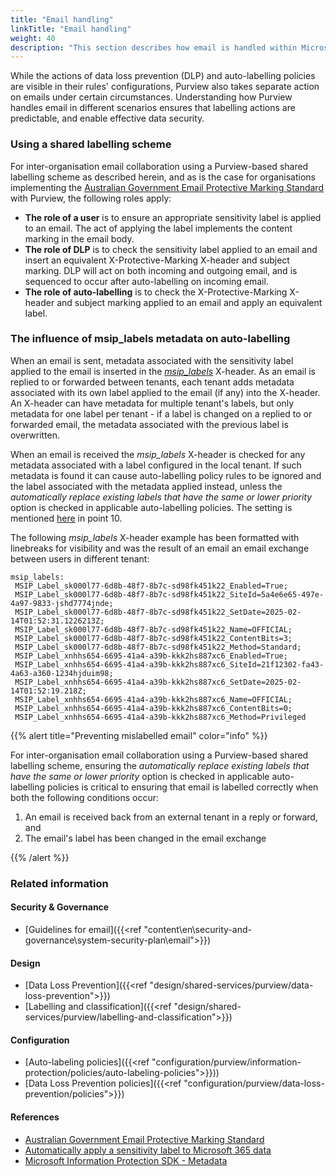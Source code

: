 ```yaml
---
title: "Email handling"
linkTitle: "Email handling"
weight: 40
description: "This section describes how email is handled within Microsoft Purview for system(s) built using ASD's Blueprint for Secure Cloud."
---
```


While the actions of data loss prevention (DLP) and auto-labelling policies are visible in their rules' configurations, Purview also takes separate action on emails under certain circumstances. Understanding how Purview handles email in different scenarios ensures that labelling actions are predictable, and enable effective data security.

### Using a shared labelling scheme

For inter-organisation email collaboration using a Purview-based shared labelling scheme as described herein, and as is the case for organisations implementing the [Australian Government Email Protective Marking Standard](https://www.protectivesecurity.gov.au/publications-library/australian-government-email-protective-marking-standard) with Purview, the following roles apply:

* **The role of a user** is to ensure an appropriate sensitivity label is applied to an email. The act of applying the label implements the content marking in the email body.
* **The role of DLP** is to check the sensitivity label applied to an email and insert an equivalent X-Protective-Marking X-header and subject marking. DLP will act on both incoming and outgoing email, and is sequenced to occur after auto-labelling on incoming email.
* **The role of auto-labelling** is to check the X-Protective-Marking X-header and subject marking applied to an email and apply an equivalent label.

### The influence of msip_labels metadata on auto-labelling

When an email is sent, metadata associated with the sensitivity label applied to the email is inserted in the [*msip_labels*](https://learn.microsoft.com/en-au/information-protection/develop/concept-mip-metadata) X-header. As an email is replied to or forwarded between tenants, each tenant adds metadata associated with its own label applied to the email (if any) into the X-header. An X-header can have metadata for multiple tenant's labels, but only metadata for one label per tenant - if a label is changed on a replied to or forwarded email, the metadata associated with the previous label is overwritten.

When an email is received the *msip_labels* X-header is checked for any metadata associated with a label configured in the local tenant. If such metadata is found it can cause auto-labelling policy rules to be ignored and the label associated with the metadata applied instead, unless the *automatically replace existing labels that have the same or lower priority* option is checked in applicable auto-labelling policies. The setting is mentioned [here](https://learn.microsoft.com/en-au/purview/apply-sensitivity-label-automatically#creating-an-auto-labeling-policy) in point 10.

The following *msip_labels* X-header example has been formatted with linebreaks for visibility and was the result of an email an email exchange between users in different tenant:

```code
msip_labels:
 MSIP_Label_sk000l77-6d8b-48f7-8b7c-sd98fk451k22_Enabled=True;
 MSIP_Label_sk000l77-6d8b-48f7-8b7c-sd98fk451k22_SiteId=5a4e6e65-497e-4a97-9833-jshd7774jnde;
 MSIP_Label_sk000l77-6d8b-48f7-8b7c-sd98fk451k22_SetDate=2025-02-14T01:52:31.1226213Z;
 MSIP_Label_sk000l77-6d8b-48f7-8b7c-sd98fk451k22_Name=OFFICIAL;
 MSIP_Label_sk000l77-6d8b-48f7-8b7c-sd98fk451k22_ContentBits=3;
 MSIP_Label_sk000l77-6d8b-48f7-8b7c-sd98fk451k22_Method=Standard;
 MSIP_Label_xnhhs654-6695-41a4-a39b-kkk2hs887xc6_Enabled=True;
 MSIP_Label_xnhhs654-6695-41a4-a39b-kkk2hs887xc6_SiteId=21f12302-fa43-4a63-a360-1234hjduim98;
 MSIP_Label_xnhhs654-6695-41a4-a39b-kkk2hs887xc6_SetDate=2025-02-14T01:52:19.218Z;
 MSIP_Label_xnhhs654-6695-41a4-a39b-kkk2hs887xc6_Name=OFFICIAL;
 MSIP_Label_xnhhs654-6695-41a4-a39b-kkk2hs887xc6_ContentBits=0;
 MSIP_Label_xnhhs654-6695-41a4-a39b-kkk2hs887xc6_Method=Privileged
```

{{% alert title="Preventing mislabelled email" color="info" %}}

For inter-organisation email collaboration using a Purview-based shared labelling scheme, ensuring the *automatically replace existing labels that have the same or lower priority* option is checked in applicable auto-labelling policies is critical to ensuring that email is labelled correctly when both the following conditions occur:

1. An email is received back from an external tenant in a reply or forward, and
1. The email's label has been changed in the email exchange

{{% /alert %}}

### Related information

#### Security & Governance

* [Guidelines for email]({{<ref "content\en\security-and-governance\system-security-plan\email">}})

#### Design

* [Data Loss Prevention]({{<ref "design/shared-services/purview/data-loss-prevention">}})
* [Labelling and classification]({{<ref "design/shared-services/purview/labelling-and-classification">}})

#### Configuration

* [Auto-labeling policies]({{<ref "configuration/purview/information-protection/policies/auto-labeling-policies">}}))
* [Data Loss Prevention policies]({{<ref "configuration/purview/data-loss-prevention/policies">}})

#### References

* [Australian Government Email Protective Marking Standard](https://www.protectivesecurity.gov.au/publications-library/australian-government-email-protective-marking-standard)
* [Automatically apply a sensitivity label to Microsoft 365 data](https://learn.microsoft.com/en-au/purview/apply-sensitivity-label-automatically)
* [Microsoft Information Protection SDK - Metadata](https://learn.microsoft.com/en-au/information-protection/develop/concept-mip-metadata)
